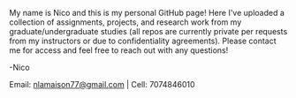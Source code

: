 My name is Nico and this is my personal GitHub page! Here I've uploaded a collection of assignments, projects, and research work from my graduate/undergraduate studies (all repos are currently private per requests from my instructors or due to confidentiality agreements). Please contact me for access and feel free to reach out with any questions!

-Nico

Email: nlamaison77@gmail.com | Cell: 7074846010
